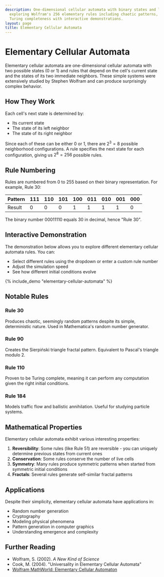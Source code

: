 ```yaml
---
description: One-dimensional cellular automata with binary states and local rules,
  exploring Wolfram's 256 elementary rules including chaotic patterns, fractals, and
  Turing completeness with interactive demonstrations.
layout: page
title: Elementary Cellular Automata
---
```


# Elementary Cellular Automata

Elementary cellular automata are one-dimensional cellular automata with two possible states (0 or 1) and rules that depend on the cell's current state and the states of its two immediate neighbors. These simple systems were extensively studied by Stephen Wolfram and can produce surprisingly complex behavior.

## How They Work

Each cell's next state is determined by:
- Its current state
- The state of its left neighbor
- The state of its right neighbor

Since each of these can be either 0 or 1, there are $2^3 = 8$ possible neighborhood configurations. A rule specifies the next state for each configuration, giving us $2^8 = 256$ possible rules.

## Rule Numbering

Rules are numbered from 0 to 255 based on their binary representation. For example, Rule 30:

| Pattern | 111 | 110 | 101 | 100 | 011 | 010 | 001 | 000 |
|---------|-----|-----|-----|-----|-----|-----|-----|-----|
| Result  |  0  |  0  |  0  |  1  |  1  |  1  |  1  |  0  |

The binary number 00011110 equals 30 in decimal, hence "Rule 30".

## Interactive Demonstration

The demonstration below allows you to explore different elementary cellular automata rules. You can:
- Select different rules using the dropdown or enter a custom rule number
- Adjust the simulation speed
- See how different initial conditions evolve

{% include_demo "elementary-cellular-automata" %}

## Notable Rules

### Rule 30
Produces chaotic, seemingly random patterns despite its simple, deterministic nature. Used in Mathematica's random number generator.

### Rule 90
Creates the Sierpiński triangle fractal pattern. Equivalent to Pascal's triangle modulo 2.

### Rule 110
Proven to be Turing complete, meaning it can perform any computation given the right initial conditions.

### Rule 184
Models traffic flow and ballistic annihilation. Useful for studying particle systems.

## Mathematical Properties

Elementary cellular automata exhibit various interesting properties:

1. **Reversibility**: Some rules (like Rule 51) are reversible - you can uniquely determine previous states from current ones
2. **Conservation**: Some rules conserve the number of live cells
3. **Symmetry**: Many rules produce symmetric patterns when started from symmetric initial conditions
4. **Fractals**: Several rules generate self-similar fractal patterns

## Applications

Despite their simplicity, elementary cellular automata have applications in:
- Random number generation
- Cryptography
- Modeling physical phenomena
- Pattern generation in computer graphics
- Understanding emergence and complexity

## Further Reading

- Wolfram, S. (2002). *A New Kind of Science*
- Cook, M. (2004). "Universality in Elementary Cellular Automata"
- [Wolfram MathWorld: Elementary Cellular Automaton](https://mathworld.wolfram.com/ElementaryCellularAutomaton.html)